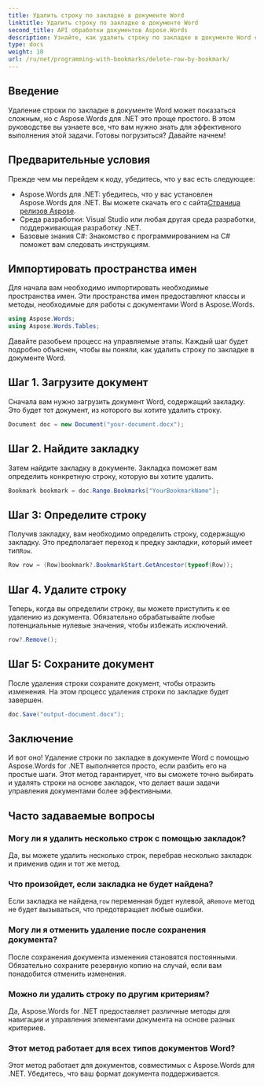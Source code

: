 ```yaml
---
title: Удалить строку по закладке в документе Word
linktitle: Удалить строку по закладке в документе Word
second_title: API обработки документов Aspose.Words
description: Узнайте, как удалить строку по закладке в документе Word с помощью Aspose.Words для .NET. Следуйте нашему пошаговому руководству для эффективного управления документами.
type: docs
weight: 10
url: /ru/net/programming-with-bookmarks/delete-row-by-bookmark/
---
```

## Введение

Удаление строки по закладке в документе Word может показаться сложным, но с Aspose.Words для .NET это проще простого. В этом руководстве вы узнаете все, что вам нужно знать для эффективного выполнения этой задачи. Готовы погрузиться? Давайте начнем!

## Предварительные условия

Прежде чем мы перейдем к коду, убедитесь, что у вас есть следующее:

-  Aspose.Words для .NET: убедитесь, что у вас установлен Aspose.Words для .NET. Вы можете скачать его с сайта[Страница релизов Aspose](https://releases.aspose.com/words/net/).
- Среда разработки: Visual Studio или любая другая среда разработки, поддерживающая разработку .NET.
- Базовые знания C#: Знакомство с программированием на C# поможет вам следовать инструкциям.

## Импортировать пространства имен

Для начала вам необходимо импортировать необходимые пространства имен. Эти пространства имен предоставляют классы и методы, необходимые для работы с документами Word в Aspose.Words.

```csharp
using Aspose.Words;
using Aspose.Words.Tables;
```

Давайте разобьем процесс на управляемые этапы. Каждый шаг будет подробно объяснен, чтобы вы поняли, как удалить строку по закладке в документе Word.

## Шаг 1. Загрузите документ

Сначала вам нужно загрузить документ Word, содержащий закладку. Это будет тот документ, из которого вы хотите удалить строку.

```csharp
Document doc = new Document("your-document.docx");
```

## Шаг 2. Найдите закладку

Затем найдите закладку в документе. Закладка поможет вам определить конкретную строку, которую вы хотите удалить.

```csharp
Bookmark bookmark = doc.Range.Bookmarks["YourBookmarkName"];
```

## Шаг 3: Определите строку

 Получив закладку, вам необходимо определить строку, содержащую закладку. Это предполагает переход к предку закладки, который имеет тип`Row`.

```csharp
Row row = (Row)bookmark?.BookmarkStart.GetAncestor(typeof(Row));
```

## Шаг 4. Удалите строку

Теперь, когда вы определили строку, вы можете приступить к ее удалению из документа. Обязательно обрабатывайте любые потенциальные нулевые значения, чтобы избежать исключений.

```csharp
row?.Remove();
```

## Шаг 5: Сохраните документ

После удаления строки сохраните документ, чтобы отразить изменения. На этом процесс удаления строки по закладке будет завершен.

```csharp
doc.Save("output-document.docx");
```

## Заключение

И вот оно! Удаление строки по закладке в документе Word с помощью Aspose.Words for .NET выполняется просто, если разбить его на простые шаги. Этот метод гарантирует, что вы сможете точно выбирать и удалять строки на основе закладок, что делает ваши задачи управления документами более эффективными.

## Часто задаваемые вопросы

### Могу ли я удалить несколько строк с помощью закладок?
Да, вы можете удалить несколько строк, перебрав несколько закладок и применив один и тот же метод.

### Что произойдет, если закладка не будет найдена?
 Если закладка не найдена,`row` переменная будет нулевой, а`Remove` метод не будет вызываться, что предотвращает любые ошибки.

### Могу ли я отменить удаление после сохранения документа?
После сохранения документа изменения становятся постоянными. Обязательно сохраните резервную копию на случай, если вам понадобится отменить изменения.

### Можно ли удалить строку по другим критериям?
Да, Aspose.Words for .NET предоставляет различные методы для навигации и управления элементами документа на основе разных критериев.

### Этот метод работает для всех типов документов Word?
Этот метод работает для документов, совместимых с Aspose.Words для .NET. Убедитесь, что ваш формат документа поддерживается.